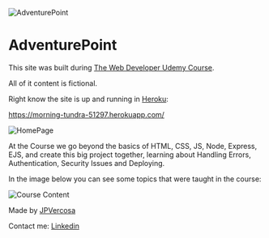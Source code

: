 ![AdventurePoint](https://user-images.githubusercontent.com/27090431/154109646-150e818a-0b3c-488e-88ac-8cf707d991bb.png)

# AdventurePoint

This site was built during [The Web Developer Udemy Course](https://www.udemy.com/course/the-web-developer-bootcamp/).

All of it content is fictional.

Right know the site is up and running in [Heroku](https://www.heroku.com): 

https://morning-tundra-51297.herokuapp.com/

![HomePage](https://user-images.githubusercontent.com/27090431/154109173-3bc13f9c-5b32-488e-ab85-f70046187de2.png)


At the Course we go beyond the basics of HTML, CSS, JS, Node, Express, EJS, and create this big project together, learning about Handling Errors, Authentication, Security Issues and Deploying.

In the image below you can see some topics that were taught in the course:

![Course Content](https://user-images.githubusercontent.com/27090431/154109011-58283ee5-1931-46b5-81e5-ddb67b7e65cf.png)

Made by [JPVercosa](https://github.com/JPVercosa) 

Contact me:
[Linkedin](linkedin.com/in/joão-pedro-k-de-q-verçosa-ab24b5210)


